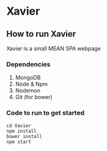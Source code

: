 # Xavier

## How to run Xavier
Xavier is a small MEAN SPA webpage

### Dependencies
1. MongoDB
2. Node & Npm
3. Nodemon
4. Git (for bower)

### Code to run to get started
```
cd Xavier
npm install
bower install
npm start
```
